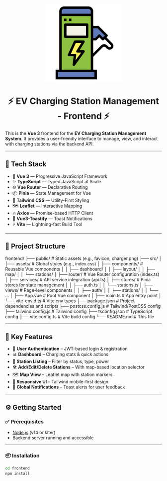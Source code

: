 <p align="center">
  <img src="public/charger.png" alt="EV Charger Logo" width="250" />
</p>

<h1 align="center">⚡ EV Charging Station Management - Frontend ⚡</h1>

This is the **Vue 3** frontend for the **EV Charging Station Management System**. It provides a user-friendly interface to manage, view, and interact with charging stations via the backend API.

---

## 🚀 Tech Stack

- 🧩 **Vue 3** — Progressive JavaScript Framework  
- ✨ **TypeScript** — Typed JavaScript at Scale  
- 🌐 **Vue Router** — Declarative Routing  
- 📦 **Pinia** — State Management for Vue  
- 🎨 **Tailwind CSS** — Utility-First Styling  
- 🗺️ **Leaflet** — Interactive Mapping  
- 🔥 **Axios** — Promise-based HTTP Client  
- 🔔 **Vue3-Toastify** — Toast Notifications  
- ⚡ **Vite** — Lightning-fast Build Tool

---

## 📁 Project Structure

frontend/
├── public/ # Static assets (e.g., favicon, charger.png)
├── src/
│ ├── assets/ # Global styles (e.g., index.css)
│ ├── components/ # Reusable Vue components
│ │ ├── dashboard/
│ │ ├── layout/
│ │ ├── map/
│ │ └── stations/
│ ├── router/ # Vue Router configuration (index.ts)
│ ├── services/ # API service integration (api.ts)
│ ├── stores/ # Pinia stores for state management
│ │ ├── auth.ts
│ │ └── stations.ts
│ ├── views/ # Page-level components
│ │ ├── auth/
│ │ ├── stations/
│ │ └── ...
│ ├── App.vue # Root Vue component
│ ├── main.ts # App entry point
│ └── vite-env.d.ts # Vite env types
├── package.json # Project dependencies and scripts
├── postcss.config.js # Tailwind/PostCSS config
├── tailwind.config.js # Tailwind config
├── tsconfig.json # TypeScript config
├── vite.config.ts # Vite build config
└── README.md # This file


---

## 🌟 Key Features

- 🔐 **User Authentication** – JWT-based login & registration  
- 📊 **Dashboard** – Charging stats & quick actions  
- 🧭 **Station Listing** – Filter by status, type, power  
- 🛠️ **Add/Edit/Delete Stations** – With map-based location selector  
- 🗺️ **Map View** – Leaflet map with station markers  
- 📱 **Responsive UI** – Tailwind mobile-first design  
- 📣 **Global Notifications** – Toast alerts for user feedback  

---

## ⚙️ Getting Started

### ✅ Prerequisites

- [Node.js](https://nodejs.org/) (v14 or later)  
- Backend server running and accessible

---

### 📦 Installation

```bash
cd frontend
npm install

